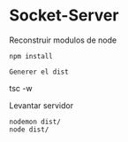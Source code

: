 # Socket-Server

Reconstruir modulos de node
````
npm install

Generer el dist

````
tsc -w

Levantar servidor

````
nodemon dist/
node dist/